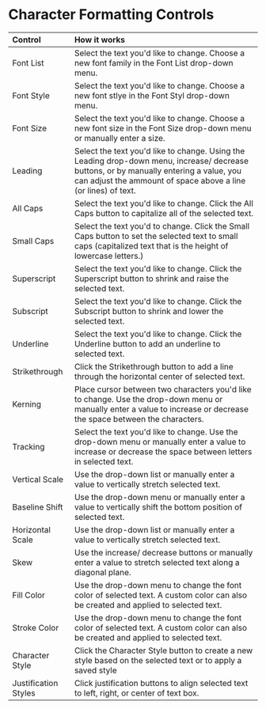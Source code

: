 # Character Formatting Controls

| Control | How it works |
| :--- | :--- |
| Font List | Select the text you'd like to change. Choose a new font family in the Font List drop-down menu. |
| Font Style | Select the text you'd like to change. Choose a new font stlye in the Font Styl drop-down menu. |
| Font Size | Select the text you'd like to change. Choose a new font size in the Font Size drop-down menu or manually enter a size. |
| Leading | Select the text you'd like to change. Using the Leading drop-down menu, increase/ decrease buttons, or by manually entering a value, you can adjust the ammount of space above a line \(or lines\) of text. |
| All Caps | Select the text you'd like to change. Click the All Caps button to capitalize all of the selected text. |
| Small Caps | Select the text you'd to change. Click the Small Caps button to set the selected text to small caps \(capitalized text that is the height of lowercase letters.\) |
| Superscript | Select the text you'd like to change. Click the Superscript button to shrink and raise the selected text. |
| Subscript | Select the text you'd like to change. Click the Subscript button to shrink and lower the selected text. |
| Underline | Select the text you'd like to change. Click the Underline button to add an underline to selected text. |
| Strikethrough | Click the Strikethrough button to add a line through the horizontal center of selected text. |
| Kerning | Place cursor between two characters you'd like to change. Use the drop-down menu or manually enter a value to increase or decrease the space between the characters. |
| Tracking | Select the text you'd like to change. Use the drop-down menu or manually enter a value to increase or decrease the space between letters in selected text. |
| Vertical Scale | Use the drop-down list or manually enter a value to vertically stretch selected text. |
| Baseline Shift | Use the drop-down menu or manually enter a value to vertically shift the bottom position of selected text. |
| Horizontal Scale | Use the drop-down list or manually enter a value to vertically stretch selected text. |
| Skew | Use the increase/ decrease buttons or manually enter a value to stretch selected text along a diagonal plane. |
| Fill Color | Use the drop-down menu to change the font color of selected text. A custom color can also be created and applied to selected text. |
| Stroke Color | Use the drop-down menu to change the font color of selected text. A custom color can also be created and applied to selected text. |
| Character Style | Click the Character Style button to create a new style based on the selected text or to apply a saved style |
| Justification Styles | Click justification buttons to align selected text to left, right, or center of text box. |

